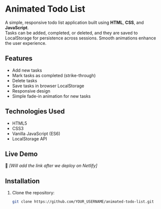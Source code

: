 # Animated Todo List
A simple, responsive todo list application built using **HTML**, **CSS**, and **JavaScript**.  
Tasks can be added, completed, or deleted, and they are saved to LocalStorage for persistence across sessions. Smooth animations enhance the user experience.

## Features
- Add new tasks
- Mark tasks as completed (strike-through)
- Delete tasks
- Save tasks in browser LocalStorage
- Responsive design
- Simple fade-in animation for new tasks

## Technologies Used
- HTML5
- CSS3
- Vanilla JavaScript (ES6)
- LocalStorage API

## Live Demo
🔗 *[Will add the link after we deploy on Netlify]*

## Installation
1. Clone the repository:
   ```bash
   git clone https://github.com/YOUR_USERNAME/animated-todo-list.git
